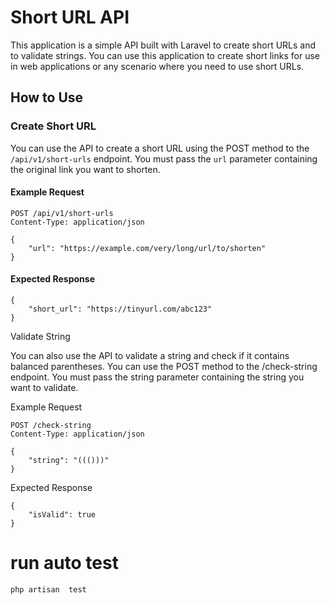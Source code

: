 
# Short URL API

This application is a simple API built with Laravel to create short URLs and to validate strings. You can use this application to create short links for use in web applications or any scenario where you need to use short URLs.

## How to Use

### Create Short URL

You can use the API to create a short URL using the POST method to the `/api/v1/short-urls` endpoint. You must pass the `url` parameter containing the original link you want to shorten.

#### Example Request

```http
POST /api/v1/short-urls
Content-Type: application/json

{
    "url": "https://example.com/very/long/url/to/shorten"
}
```

#### Expected Response
```
{
    "short_url": "https://tinyurl.com/abc123"
}

```


Validate String

You can also use the API to validate a string and check if it contains balanced parentheses. You can use the POST method to the /check-string endpoint. You must pass the string parameter containing the string you want to validate.



Example Request
```
POST /check-string
Content-Type: application/json

{
    "string": "((()))"
}
```


Expected Response
```
{
    "isValid": true
}
```






# run auto test
```
php artisan  test
```
